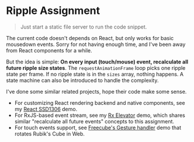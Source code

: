 # Ripple Assignment
> Just start a static file server to run the code snippet.

The current code doesn't depends on React, but only works for basic mousedown events. Sorry for not having enough time, and I've been away from React components for a while.

But the idea is simple: **On every input (touch/mouse) event, recalculate all future ripple size states**. The `requestAnimationFrame` loop picks one ripple state per frame. If no ripple state is in the `sizes` array, nothing happens. A state machine can also be introduced to handle the complexity.

I've done some similar related projects, hope their code make some sense.

* For customizing React rendering backend and native components, see my [React SSD1306](https://github.com/doodlewind/react-ssd1306) demo.
* For RxJS-based event stream, see my [Rx Elevator](https://github.com/doodlewind/rx-elevator-demo) demo, which shares similar "recalculate all future events" concepts to this assignment.
* For touch events support, see [Freecube's Gesture handler](https://github.com/doodlewind/freecube/blob/master/demo/app.js) demo that rotates Rubik's Cube in Web.
